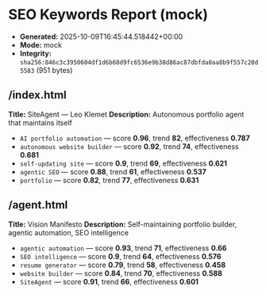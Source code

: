 # SEO Keywords Report (mock)
- **Generated:** 2025-10-09T16:45:44.518442+00:00
- **Mode:** mock
- **Integrity:** `sha256:846c3c3950604df1d6b68d9fc6536e9b38d86ac87dbfda0aa8b9f557c20d5583` (951 bytes)

## /index.html
**Title:** SiteAgent — Leo Klemet
**Description:** Autonomous portfolio agent that maintains itself

- `AI portfolio automation` — score **0.96**, trend **82**, effectiveness **0.787**
- `autonomous website builder` — score **0.92**, trend **74**, effectiveness **0.681**
- `self-updating site` — score **0.9**, trend **69**, effectiveness **0.621**
- `agentic SEO` — score **0.88**, trend **61**, effectiveness **0.537**
- `portfolio` — score **0.82**, trend **77**, effectiveness **0.631**

## /agent.html
**Title:** Vision Manifesto
**Description:** Self-maintaining portfolio builder, agentic automation, SEO intelligence

- `agentic automation` — score **0.93**, trend **71**, effectiveness **0.66**
- `SEO intelligence` — score **0.9**, trend **64**, effectiveness **0.576**
- `resume generator` — score **0.79**, trend **58**, effectiveness **0.458**
- `website builder` — score **0.84**, trend **70**, effectiveness **0.588**
- `SiteAgent` — score **0.91**, trend **66**, effectiveness **0.601**
